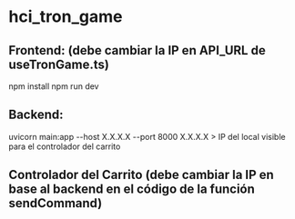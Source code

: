 # hci_tron_game
## Frontend: (debe cambiar la IP en API_URL de useTronGame.ts)
npm install
npm run dev

## Backend:
uvicorn main:app --host X.X.X.X --port 8000    X.X.X.X > IP del local visible para el controlador del carrito

## Controlador del Carrito (debe cambiar la IP en base al backend en el código de la función sendCommand)
